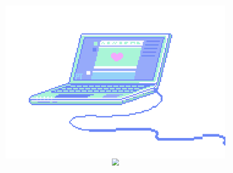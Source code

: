 
<div align="center">
        <img align="center" src="./assets/pc.gif"/>
</div>

<!--
<div align='center'>
   <a href="https://www.linkedin.com/in/4lysson/" target="_blank"><img src="https://img.shields.io/badge/-LinkedIn-%230077B5?style=for-the-badge&logo=linkedin&logoColor=white" target="_blank"></a> 
  <a href="https://www.instagram.com/4lysson_a/" target="_blank"><img src="https://img.shields.io/badge/-Instagram-%230077B5?style=for-the-badge&logo=Instagram&logoColor=white&labelColor=FD1D1D&color=FD1D1D" target="_blank"></a> 
</div>
-->
<div align='center'>
<img src="https://github-readme-stats.vercel.app/api/top-langs/?username=4ly-a&layout=compact&langs_count=16&include_all_commits=true&count_private=true"/>
</div>
